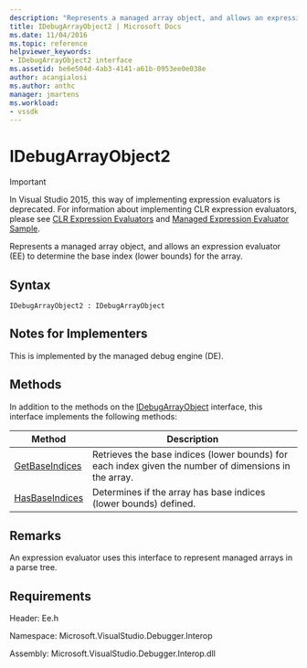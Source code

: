 ```yaml
---
description: "Represents a managed array object, and allows an expression evaluator (EE) to determine the base index (lower bounds) for the array."
title: IDebugArrayObject2 | Microsoft Docs
ms.date: 11/04/2016
ms.topic: reference
helpviewer_keywords:
- IDebugArrayObject2 interface
ms.assetid: be6e504d-4ab3-4141-a61b-0953ee0e038e
author: acangialosi
ms.author: anthc
manager: jmartens
ms.workload:
- vssdk
---
```

# IDebugArrayObject2
> [!IMPORTANT]
> In Visual Studio 2015, this way of implementing expression evaluators is deprecated. For information about implementing CLR expression evaluators, please see [CLR Expression Evaluators](https://github.com/Microsoft/ConcordExtensibilitySamples/wiki/CLR-Expression-Evaluators) and [Managed Expression Evaluator Sample](https://github.com/Microsoft/ConcordExtensibilitySamples/wiki/Managed-Expression-Evaluator-Sample).

 Represents a managed array object, and allows an expression evaluator (EE) to determine the base index (lower bounds) for the array.

## Syntax

```
IDebugArrayObject2 : IDebugArrayObject
```

## Notes for Implementers
 This is implemented by the managed debug engine (DE).

## Methods
 In addition to the methods on the [IDebugArrayObject](../../../extensibility/debugger/reference/idebugarrayobject.md) interface, this interface implements the following methods:

|Method|Description|
|------------|-----------------|
|[GetBaseIndices](../../../extensibility/debugger/reference/idebugarrayobject2-getbaseindices.md)|Retrieves the base indices (lower bounds) for each index given the number of dimensions in the array.|
|[HasBaseIndices](../../../extensibility/debugger/reference/idebugarrayobject2-hasbaseindices.md)|Determines if the array has base indices (lower bounds) defined.|

## Remarks
 An expression evaluator uses this interface to represent managed arrays in a parse tree.

## Requirements
 Header: Ee.h

 Namespace: Microsoft.VisualStudio.Debugger.Interop

 Assembly: Microsoft.VisualStudio.Debugger.Interop.dll
